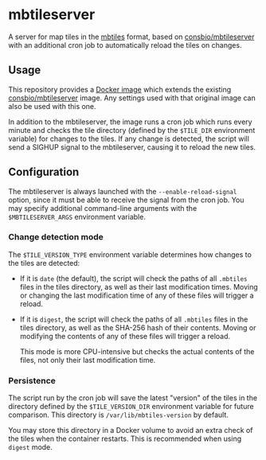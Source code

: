 # mbtileserver

A server for map tiles in the [mbtiles](https://github.com/mapbox/mbtiles-spec)
format, based on
[consbio/mbtileserver](https://github.com/consbio/mbtileserver/) with an
additional cron job to automatically reload the tiles on changes.

## Usage

This repository provides a [Docker
image](https://hub.docker.com/r/mediacomem/mbtileserver) which extends the
existing [consbio/mbtileserver](https://hub.docker.com/r/consbio/mbtileserver)
image. Any settings used with that original image can also be used with this
one.

In addition to the mbtileserver, the image runs a cron job which runs every
minute and checks the tile directory (defined by the `$TILE_DIR` environment
variable) for changes to the tiles. If any change is detected, the script will
send a SIGHUP signal to the mbtileserver, causing it to reload the new tiles.

## Configuration

The mbtileserver is always launched with the `--enable-reload-signal` option,
since it must be able to receive the signal from the cron job. You may specify
additional command-line arguments with the `$MBTILESERVER_ARGS` environment
variable.

### Change detection mode

The `$TILE_VERSION_TYPE` environment variable determines how changes to the
tiles are detected:

* If it is `date` (the default), the script will check the paths of all
  `.mbtiles` files in the tiles directory, as well as their last modification
  times. Moving or changing the last modification time of any of these files
  will trigger a reload.
* If it is `digest`, the script will check the paths of all `.mbtiles` files in
  the tiles directory, as well as the SHA-256 hash of their contents. Moving or
  modifying the contents of any of these files will trigger a reload.

  This mode is more CPU-intensive but checks the actual contents of the files,
  not only their last modification time.

### Persistence

The script run by the cron job will save the latest "version" of the tiles in
the directory defined by the `$TILE_VERSION_DIR` environment variable for future
comparison. This directory is `/var/lib/mbtiles-version` by default.

You may store this directory in a Docker volume to avoid an extra check of the
tiles when the container restarts. This is recommended when using `digest` mode.
